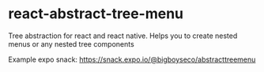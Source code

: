 # react-abstract-tree-menu
Tree abstraction for react and react native. Helps you to create nested menus or any nested tree components

Example expo snack:
https://snack.expo.io/@bigboyseco/abstracttreemenu
